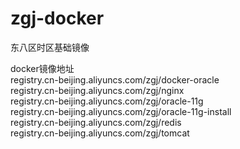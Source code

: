 # zgj-docker
东八区时区基础镜像

docker镜像地址  
registry.cn-beijing.aliyuncs.com/zgj/docker-oracle  
registry.cn-beijing.aliyuncs.com/zgj/nginx  
registry.cn-beijing.aliyuncs.com/zgj/oracle-11g  
registry.cn-beijing.aliyuncs.com/zgj/oracle-11g-install  
registry.cn-beijing.aliyuncs.com/zgj/redis  
registry.cn-beijing.aliyuncs.com/zgj/tomcat  
